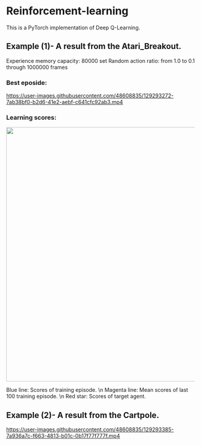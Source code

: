 # Reinforcement-learning

This is a PyTorch implementation of Deep Q-Learning.

## Example (1)- A result from the Atari_Breakout.

Experience memory capacity: 80000 set
Random action ratio: from 1.0 to 0.1 through 1000000 frames

### Best eposide:

https://user-images.githubusercontent.com/48608835/129293272-7ab38bf0-b2d6-41e2-aebf-c641cfc92ab3.mp4

### Learning scores:

<img src="https://user-images.githubusercontent.com/48608835/130166082-5cd812c8-ea23-4acf-82df-da0b5252bad2.png" width=680px>

Blue line: Scores of training episode. \n
Magenta line: Mean scores of last 100 training episode. \n
Red star: Scores of target agent.



## Example (2)- A result from the Cartpole.

https://user-images.githubusercontent.com/48608835/129293385-7a936a7c-f663-4813-b01c-0b17f77f777f.mp4

